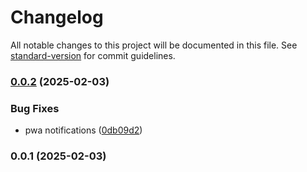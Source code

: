 # Changelog

All notable changes to this project will be documented in this file. See [standard-version](https://github.com/conventional-changelog/standard-version) for commit guidelines.

### [0.0.2](https://github.com/Batgame/pill-pwa/compare/v0.0.1...v0.0.2) (2025-02-03)


### Bug Fixes

* pwa notifications ([0db09d2](https://github.com/Batgame/pill-pwa/commit/0db09d2a37a1a37cb9d652af3549ffff1e5e0259))

### 0.0.1 (2025-02-03)
